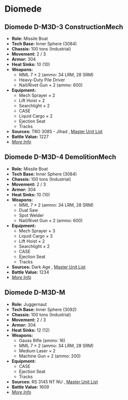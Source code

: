 # Diomede 

## Diomede D-M3D-3 ConstructionMech 

- **Role:** Missile Boat 
- **Tech Base:** Inner Sphere (3084) 
- **Chassis:** 100 tons (Industrial) 
- **Movement:** 2 / 3 
- **Armor:** 304 
- **Heat Sinks:** 10 (10) 
- **Weapons:** 
  - MML 7 × 2 (ammo: 34 LRM, 28 SRM) 
  - Heavy-Duty Pile Driver 
  - Nail/Rivet Gun × 2 (ammo: 600) 
- **Equipment:** 
  - Mech Sprayer × 2 
  - Lift Hoist × 2 
  - Searchlight × 2 
  - CASE 
  - Liquid Cargo × 2 
  - Ejection Seat 
  - Tracks 
- **Sources:** TRO 3085 - Jihad , [Master Unit List](http://masterunitlist.info/Unit/Details/901/diomede-d-m3d-3-constructionmech) 
- **Battle Value:** 1227 
- [*More Info*](diomede/diomede_d-m3d-3_constructionmech.md) 

## Diomede D-M3D-4 DemolitionMech 

- **Role:** Missile Boat 
- **Tech Base:** Inner Sphere (3084) 
- **Chassis:** 100 tons (Industrial) 
- **Movement:** 2 / 3 
- **Armor:** 304 
- **Heat Sinks:** 10 (10) 
- **Weapons:** 
  - MML 7 × 2 (ammo: 34 LRM, 28 SRM) 
  - Dual Saw 
  - Spot Welder 
  - Nail/Rivet Gun × 2 (ammo: 600) 
- **Equipment:** 
  - Mech Sprayer × 3 
  - Liquid Cargo × 3 
  - Lift Hoist × 2 
  - Searchlight × 2 
  - CASE 
  - Ejection Seat 
  - Tracks 
- **Sources:** Dark Age , [Master Unit List](http://masterunitlist.info/Unit/Details/902/diomede-d-m3d-4-demolitionmech) 
- **Battle Value:** 1234 
- [*More Info*](diomede/diomede_d-m3d-4_demolitionmech.md) 

## Diomede D-M3D-M 

- **Role:** Juggernaut 
- **Tech Base:** Inner Sphere (3092) 
- **Chassis:** 100 tons (Industrial) 
- **Movement:** 2 / 3 
- **Armor:** 304 
- **Heat Sinks:** 12 (12) 
- **Weapons:** 
  - Gauss Rifle (ammo: 16) 
  - MML 7 × 2 (ammo: 34 LRM, 28 SRM) 
  - Medium Laser × 2 
  - Machine Gun × 2 (ammo: 200) 
- **Equipment:** 
  - CASE 
  - Ejection Seat 
  - Tracks 
- **Sources:** RS 3145 NT NU , [Master Unit List](http://masterunitlist.info/Unit/Details/6823/diomede-d-m3d-m) 
- **Battle Value:** 1609 
- [*More Info*](diomede/diomede_d-m3d-m.md) 

